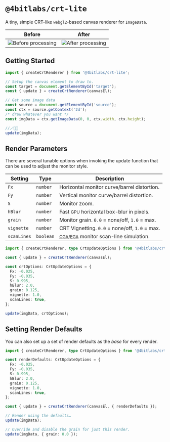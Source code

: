 # `@4bitlabs/crt-lite`

A tiny, simple CRT-like `webgl2`-based canvas renderer for `ImageData`.

| Before                       | After                      |
| ---------------------------- | -------------------------- |
| ![Before processing][before] | ![After processing][after] |

## Getting Started

```ts
import { createCrtRenderer } from '@4bitlabs/crt-lite';

// Setup the canvas element to draw to.
const target = document.getElementById('target');
const { update } = createCrtRenderer(canvasEl);

// Get some image data
const source = document.getElementById('source');
const ctx = source.getContext('2d');
/* draw whatever you want */
const imgData = ctx.getImageData(0, 0, ctx.width, ctx.height);

//🪄🎩🐰
update(imgData);
```

## Render Parameters

There are several tunable options when invoking the update function that can be used to adjust the monitor style.

| Setting     | Type      | Description                                                                                                                                     |
| ----------- | --------- | ----------------------------------------------------------------------------------------------------------------------------------------------- |
| `Fx`        | `number`  | Horizontal monitor curve/barrel distortion.                                                                                                     |
| `Fy`        | `number`  | Vertical monitor curve/barrel distortion.                                                                                                       |
| `S`         | `number`  | Monitor zoom.                                                                                                                                   |
| `hBlur`     | `number`  | Fast <small>GPU</small> horizontal box-blur in pixels.                                                                                          |
| `grain`     | `number`  | Monitor grain. `0.0` = none/off, `1.0` = max.                                                                                                   |
| `vignette`  | `number`  | CRT Vignetting. `0.0` = none/off, `1.0` = max.                                                                                                  |
| `scanLines` | `boolean` | <small><abbr title="Color Graphics Adapter">CGA</abbr>/<abbr title="Enhanced Graphics Adapter">EGA</abbr></small> monitor scan-line simulation. |

```ts
import { createCrtRenderer, type CrtUpdateOptions } from '@4bitlabs/crt-lite';

const { update } = createCrtRenderer(canvasEl);

const crtOptions: CrtUpdateOptions = {
  Fx: -0.025,
  Fy: -0.035,
  S: 0.995,
  hBlur: 2.0,
  grain: 0.125,
  vignette: 1.0,
  scanLines: true,
};

update(imgData, crtOptions);
```

## Setting Render Defaults

You can also set up a set of render defaults as the _base_ for every render.

```ts
import { createCrtRenderer, type CrtUpdateOptions } from '@4bitlabs/crt-lite';

const renderDefaults: CrtUpdateOptions = {
  Fx: -0.025,
  Fy: -0.035,
  S: 0.995,
  hBlur: 2.0,
  grain: 0.125,
  vignette: 1.0,
  scanLines: true,
};

const { update } = createCrtRenderer(canvasEl, { renderDefaults });

// Render using the defaults…
update(imgData);

// Override and disable the grain for just this render.
update(imgData, { grain: 0.0 });
```

[before]: https://j.holmes.codes/images/4bitlabs__crt-lite/before.webp
[after]: https://j.holmes.codes/images/4bitlabs__crt-lite/after.webp
